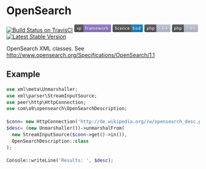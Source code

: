 OpenSearch
==========

[![Build Status on TravisCI](https://secure.travis-ci.org/xp-forge/opensearch.svg)](http://travis-ci.org/xp-forge/opensearch)
[![XP Framework Module](https://raw.githubusercontent.com/xp-framework/web/master/static/xp-framework-badge.png)](https://github.com/xp-framework/core)
[![BSD Licence](https://raw.githubusercontent.com/xp-framework/web/master/static/licence-bsd.png)](https://github.com/xp-framework/core/blob/master/LICENCE.md)
[![Required PHP 5.6+](https://raw.githubusercontent.com/xp-framework/web/master/static/php-5_6plus.png)](http://php.net/)
[![Supports PHP 7.0+](https://raw.githubusercontent.com/xp-framework/web/master/static/php-7_0plus.png)](http://php.net/)
[![Latest Stable Version](https://poser.pugx.org/xp-forge/opensearch/version.png)](https://packagist.org/packages/xp-forge/opensearch)


OpenSearch XML classes. See http://www.opensearch.org/Specifications/OpenSearch/1.1

Example
-------

```php
use xml\meta\Unmarshaller;
use xml\parser\StreamInputSource;
use peer\http\HttpConnection;
use com\a9\opensearch\OpenSearchDescription;

$conn= new HttpConnection('http://de.wikipedia.org//w/opensearch_desc.php');
$desc= (new Unmarshaller())->unmarshalFrom(
  new StreamInputSource($conn->get()->in()),
  OpenSearchDescription::class
);

Console::writeLine('Results: ', $desc);
```
